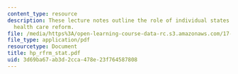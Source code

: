 ```yaml
---
content_type: resource
description: These lecture notes outline the role of individual states in American
  health care reform.
file: /media/https%3A/open-learning-course-data-rc.s3.amazonaws.com/17-315-comparative-health-policy-fall-2004/3d69ba67ab3d2cca478e23f764587808_hp_rfrm_stat.pdf
file_type: application/pdf
resourcetype: Document
title: hp_rfrm_stat.pdf
uid: 3d69ba67-ab3d-2cca-478e-23f764587808
---
```

